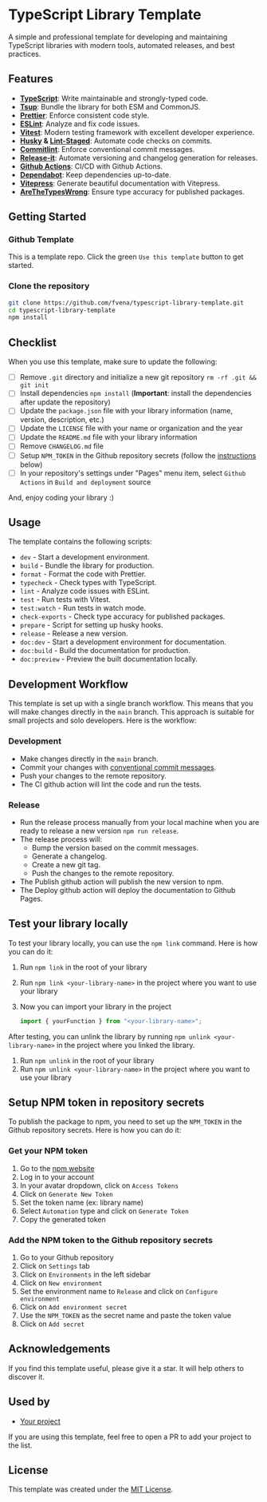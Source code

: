 # TypeScript Library Template

A simple and professional template for developing and maintaining TypeScript libraries with modern tools, automated releases, and best practices.

## Features

- **[TypeScript](https://www.typescriptlang.org)**: Write maintainable and strongly-typed code.
- **[Tsup](https://tsup.egoist.dev)**: Bundle the library for both ESM and CommonJS.
- **[Prettier](https://prettier.io)**: Enforce consistent code style.
- **[ESLint](https://eslint.org)**: Analyze and fix code issues.
- **[Vitest](https://vitest.dev)**: Modern testing framework with excellent developer experience.
- **[Husky](https://typicode.github.io/husky/) & [Lint-Staged](https://github.com/lint-staged/lint-staged)**: Automate code checks on commits.
- **[Commitlint](https://commitlint.js.org)**: Enforce conventional commit messages.
- **[Release-it](https://github.com/release-it/release-it)**: Automate versioning and changelog generation for releases.
- **[Github Actions](https://github.com/features/actions)**: CI/CD with Github Actions.
- **[Dependabot](https://docs.github.com/en/code-security/dependabot)**: Keep dependencies up-to-date.
- **[Vitepress](https://vitepress.dev)**: Generate beautiful documentation with Vitepress.
- **[AreTheTypesWrong](https://www.npmjs.com/package/@arethetypeswrong/cli)**: Ensure type accuracy for published packages.

## Getting Started

### Github Template

This is a template repo. Click the green `Use this template` button to get started.

### Clone the repository

```bash
git clone https://github.com/fvena/typescript-library-template.git
cd typescript-library-template
npm install
```

## Checklist

When you use this template, make sure to update the following:

- [ ] Remove `.git` directory and initialize a new git repository `rm -rf .git && git init`
- [ ] Install dependencies `npm install` (**Important**: install the dependencies after update the repository)
- [ ] Update the `package.json` file with your library information (name, version, description, etc.)
- [ ] Update the `LICENSE` file with your name or organization and the year
- [ ] Update the `README.md` file with your library information
- [ ] Remove `CHANGELOG.md` file
- [ ] Setup `NPM_TOKEN` in the Github repository secrets (follow the [instructions](#setup-npm-token-in-repository-secrets) below)
- [ ] In your repository's settings under "Pages" menu item, select `Github Actions` in `Build and deployment` source

And, enjoy coding your library :)

## Usage

The template contains the following scripts:

- `dev` - Start a development environment.
- `build` - Bundle the library for production.
- `format` - Format the code with Prettier.
- `typecheck` - Check types with TypeScript.
- `lint` - Analyze code issues with ESLint.
- `test` - Run tests with Vitest.
- `test:watch` - Run tests in watch mode.
- `check-exports` - Check type accuracy for published packages.
- `prepare` - Script for setting up husky hooks.
- `release` - Release a new version.
- `doc:dev` - Start a development environment for documentation.
- `doc:build` - Build the documentation for production.
- `doc:preview` - Preview the built documentation locally.

## Development Workflow

This template is set up with a single branch workflow. This means that you will make changes directly in the `main` branch. This approach is suitable for small projects and solo developers. Here is the workflow:

### Development

- Make changes directly in the `main` branch.
- Commit your changes with [conventional commit messages](https://gist.github.com/fvena/89e706aaf74705a83c7c39a171da466c).
- Push your changes to the remote repository.
- The CI github action will lint the code and run the tests.

### Release

- Run the release process manually from your local machine when you are ready to release a new version `npm run release`.
- The release process will:
  - Bump the version based on the commit messages.
  - Generate a changelog.
  - Create a new git tag.
  - Push the changes to the remote repository.
- The Publish github action will publish the new version to npm.
- The Deploy github action will deploy the documentation to Github Pages.

## Test your library locally

To test your library locally, you can use the `npm link` command. Here is how you can do it:

1. Run `npm link` in the root of your library
2. Run `npm link <your-library-name>` in the project where you want to use your library
3. Now you can import your library in the project

   ```javascript
   import { yourFunction } from "<your-library-name>";
   ```

After testing, you can unlink the library by running `npm unlink <your-library-name>` in the project where you linked the library.

1. Run `npm unlink` in the root of your library
2. Run `npm unlink <your-library-name>` in the project where you want to use your library

## Setup NPM token in repository secrets

To publish the package to npm, you need to set up the `NPM_TOKEN` in the Github repository secrets. Here is how you can do it:

### Get your NPM token

1. Go to the [npm website](https://www.npmjs.com)
2. Log in to your account
3. In your avatar dropdown, click on `Access Tokens`
4. Click on `Generate New Token`
5. Set the token name (ex: library name)
6. Select `Automation` type and click on `Generate Token`
7. Copy the generated token

### Add the NPM token to the Github repository secrets

1. Go to your Github repository
2. Click on `Settings` tab
3. Click on `Environments` in the left sidebar
4. Click on `New environment`
5. Set the environment name to `Release` and click on `Configure environment`
6. Click on `Add environment secret`
7. Use the `NPM_TOKEN` as the secret name and paste the token value
8. Click on `Add secret`

## Acknowledgements

If you find this template useful, please give it a star. It will help others to discover it.

## Used by

- [Your project]()

If you are using this template, feel free to open a PR to add your project to the list.

## License

This template was created under the [MIT License](./LICENSE).
